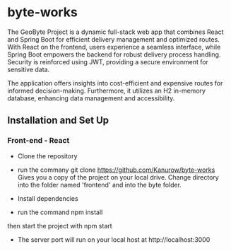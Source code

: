 # byte-works
The GeoByte Project is a dynamic full-stack web app that combines React and Spring Boot for efficient delivery management and optimized routes. With React on the frontend, users experience a seamless interface, while Spring Boot empowers the backend for robust delivery process handling. Security is reinforced using JWT, providing a secure environment for sensitive data.

The application offers insights into cost-efficient and expensive routes for informed decision-making. Furthermore, it utilizes an H2 in-memory database, enhancing data management and accessibility.


## Installation and Set Up
### Front-end - React
- Clone the repository
- run the commany
git clone https://github.com/Kanurow/byte-works
Gives you a copy of the project on your local drive. Change directory into the folder named 'frontend' and into the byte folder.

- Install dependencies
- run the command
npm install

then start the project with 
npm start

- The server port will run on your local host at http://localhost:3000
